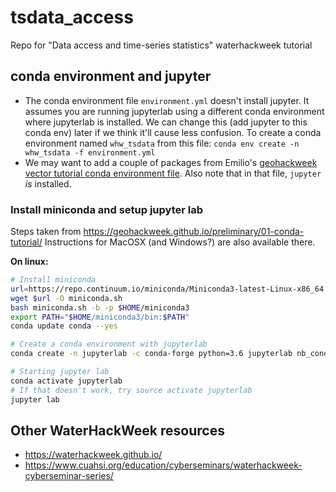 # tsdata_access
Repo for "Data access and time-series statistics" waterhackweek tutorial

## conda environment and jupyter

- The conda environment file `environment.yml` doesn't install jupyter. It assumes you are running jupyterlab using a different conda environment where jupyterlab is installed. We can change this (add jupyter to this conda env) later if we think it'll cause less confusion. To create a conda environment named `whw_tsdata` from this file: `conda env create -n whw_tsdata -f environment.yml`
- We may want to add a couple of packages from Emilio's [geohackweek vector tutorial conda environment file](https://github.com/geohackweek/tutorial_contents/blob/master/vector/environment.yml). Also note that in that file, `jupyter` *is* installed.

### Install miniconda and setup jupyter lab
Steps taken from https://geohackweek.github.io/preliminary/01-conda-tutorial/
Instructions for MacOSX (and Windows?) are also available there.

**On linux:**
```bash
# Install miniconda
url=https://repo.continuum.io/miniconda/Miniconda3-latest-Linux-x86_64.sh
wget $url -O miniconda.sh
bash miniconda.sh -b -p $HOME/miniconda3
export PATH="$HOME/miniconda3/bin:$PATH"
conda update conda --yes

# Create a conda environment with jupyterlab
conda create -n jupyterlab -c conda-forge python=3.6 jupyterlab nb_conda_kernels

# Starting jupyter lab
conda activate jupyterlab
# If that doesn't work, try source activate jupyterlab
jupyter lab
```


## Other WaterHackWeek resources
- https://waterhackweek.github.io/
- https://www.cuahsi.org/education/cyberseminars/waterhackweek-cyberseminar-series/
